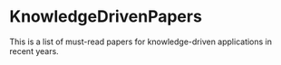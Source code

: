 # KnowledgeDrivenPapers
This is a list of must-read papers for knowledge-driven applications in recent years.
